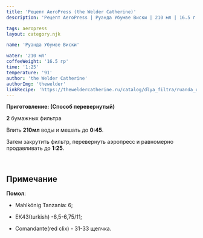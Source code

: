 ```yaml
---
title: 'Рецепт AeroPress (the Welder Catherine)'
description: 'Рецепт AeroPress | Руанда Убумве Виски | 210 мл | 16.5 г'

tags: aeropress
layout: category.njk

name: 'Руанда Убумве Виски'

water: '210 мл'
coffeeWeight: '16.5 гр'
time: '1:25'
temperature: '91'
author: 'the Welder Catherine'
authorImg: 'thewelder'
linkRecipe: 'https://theweldercatherine.ru/catalog/dlya_filtra/ruanda_ubumve_viski/'
---
```


__Приготовление: (Способ перевернутый)__

__2__ бумажных фильтра

Влить __210мл__ воды и мешать до __0:45__.

Затем закрутить фильтр, перевернуть аэропресс и равномерно продавливать до __1:25__.

<br>

<div class="info-warm">

## Примечание



__Помол__:
- Mahlkönig Tanzania: 6;

- ЕК43(turkish) -6,5-6,75/11;

- Comandante(red clix) - 31-33 щелчка.
</div>
